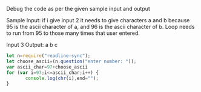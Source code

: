 Debug the code as per the given sample input and output

Sample Input: if i give input 2 it needs to give characters a and b because 95 is the ascii character of a, and 96 is the ascii character of b. Loop needs to run from 95 to those many times that user entered.

Input 3
Output: a b c

```javascript
let n=require("readline-sync");
let choose_ascii=(n.question("enter number: "));
var ascii_char=97+choose_ascii
for (var i=97;i<=ascii_char;i++) {
       console.log(chr(i),end="");
}

```
